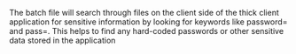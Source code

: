 The batch file will search through files on the client side of the thick client application for sensitive information by looking for keywords like password= and pass=. This helps to find any hard-coded passwords or other sensitive data stored in the application
